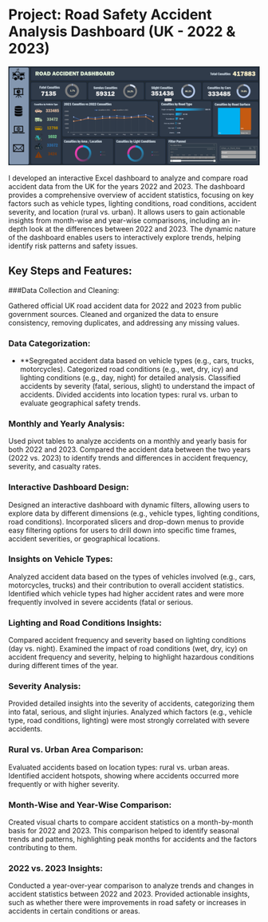 # Project: Road Safety Accident Analysis Dashboard (UK - 2022 & 2023)

![image](https://github.com/PrasadPartham/DATA-ANALYSIS-PROJECTS/blob/main/EXCEL_PROJECCTS/Road_Accidents_Dashboard/pic1.png)

I developed an interactive Excel dashboard to analyze and compare road accident data from the UK for the years 2022 and 2023. The dashboard provides a comprehensive overview of accident statistics, focusing on key factors such as vehicle types, lighting conditions, road conditions, accident severity, and location (rural vs. urban). It allows users to gain actionable insights from month-wise and year-wise comparisons, including an in-depth look at the differences between 2022 and 2023. The dynamic nature of the dashboard enables users to interactively explore trends, helping identify risk patterns and safety issues.

## Key Steps and Features:
###Data Collection and Cleaning:

Gathered official UK road accident data for 2022 and 2023 from public government sources.
Cleaned and organized the data to ensure consistency, removing duplicates, and addressing any missing values.
### Data Categorization:

- **Segregated accident data based on vehicle types (e.g., cars, trucks, motorcycles).
Categorized road conditions (e.g., wet, dry, icy) and lighting conditions (e.g., day, night) for detailed analysis.
Classified accidents by severity (fatal, serious, slight) to understand the impact of accidents.
Divided accidents into location types: rural vs. urban to evaluate geographical safety trends.
### Monthly and Yearly Analysis:

Used pivot tables to analyze accidents on a monthly and yearly basis for both 2022 and 2023.
Compared the accident data between the two years (2022 vs. 2023) to identify trends and differences in accident frequency, severity, and casualty rates.
### Interactive Dashboard Design:

Designed an interactive dashboard with dynamic filters, allowing users to explore data by different dimensions (e.g., vehicle types, lighting conditions, road conditions).
Incorporated slicers and drop-down menus to provide easy filtering options for users to drill down into specific time frames, accident severities, or geographical locations.
### Insights on Vehicle Types:

Analyzed accident data based on the types of vehicles involved (e.g., cars, motorcycles, trucks) and their contribution to overall accident statistics.
Identified which vehicle types had higher accident rates and were more frequently involved in severe accidents (fatal or serious.
### Lighting and Road Conditions Insights:

Compared accident frequency and severity based on lighting conditions (day vs. night).
Examined the impact of road conditions (wet, dry, icy) on accident frequency and severity, helping to highlight hazardous conditions during different times of the year.
### Severity Analysis:

Provided detailed insights into the severity of accidents, categorizing them into fatal, serious, and slight injuries.
Analyzed which factors (e.g., vehicle type, road conditions, lighting) were most strongly correlated with severe accidents.
### Rural vs. Urban Area Comparison:

Evaluated accidents based on location types: rural vs. urban areas.
Identified accident hotspots, showing where accidents occurred more frequently or with higher severity.
### Month-Wise and Year-Wise Comparison:

Created visual charts to compare accident statistics on a month-by-month basis for 2022 and 2023.
This comparison helped to identify seasonal trends and patterns, highlighting peak months for accidents and the factors contributing to them.
### 2022 vs. 2023 Insights:

Conducted a year-over-year comparison to analyze trends and changes in accident statistics between 2022 and 2023.
Provided actionable insights, such as whether there were improvements in road safety or increases in accidents in certain conditions or areas.
